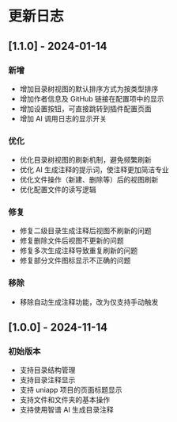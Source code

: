# 更新日志

## [1.1.0] - 2024-01-14

### 新增
- 增加目录树视图的默认排序方式为按类型排序
- 增加作者信息及 GitHub 链接在配置项中的显示
- 增加设置按钮，可直接跳转到插件配置页面
- 增加 AI 调用日志的显示开关

### 优化
- 优化目录树视图的刷新机制，避免频繁刷新
- 优化 AI 生成注释的提示词，使注释更加简洁专业
- 优化文件操作（新建、删除等）后的视图刷新
- 优化配置文件的读写逻辑

### 修复
- 修复二级目录生成注释后视图不刷新的问题
- 修复删除文件后视图不更新的问题
- 修复多次生成注释导致重复刷新的问题
- 修复部分文件图标显示不正确的问题

### 移除
- 移除自动生成注释功能，改为仅支持手动触发

## [1.0.0] - 2024-11-14

### 初始版本
- 支持目录结构管理
- 支持目录注释显示
- 支持 uniapp 项目的页面标题显示
- 支持文件和文件夹的基本操作
- 支持使用智谱 AI 生成目录注释